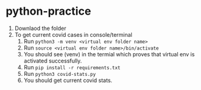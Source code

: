 # python-practice

1. Downlaod the folder
2. To get current covid cases in console/terminal
    1. Run `python3 -m venv <virtual env folder name>`
    2. Run `source <virtual env folder name>/bin/activate` 
    3. You should see (venv) in the termial which proves that virtual env is activated successfully.
    4. Run `pip install -r requirements.txt` 
    5. Run `python3 covid-stats.py`
    6. You should get current covid stats.

  
          



